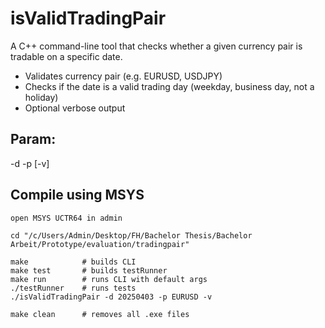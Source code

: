 # isValidTradingPair

A C++ command-line tool that checks whether a given currency pair is tradable on a specific date.

- Validates currency pair (e.g. EURUSD, USDJPY)
- Checks if the date is a valid trading day (weekday, business day, not a holiday)
- Optional verbose output

## Param:
-d <YYYYMMDD> -p <CurrencyPair> [-v]

## Compile using MSYS

    open MSYS UCTR64 in admin

    cd "/c/Users/Admin/Desktop/FH/Bachelor Thesis/Bachelor Arbeit/Prototype/evaluation/tradingpair"

    make            # builds CLI
    make test       # builds testRunner
    make run        # runs CLI with default args
    ./testRunner    # runs tests
    ./isValidTradingPair -d 20250403 -p EURUSD -v

    make clean      # removes all .exe files

